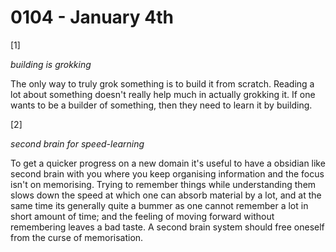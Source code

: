 # 0104 - January 4th

[1]

*building is grokking*

The only way to truly grok something is to build it from scratch. Reading a lot about something doesn't really help much in actually grokking it. If one wants to be a builder of something, then they need to learn it by building.

[2]

*second brain for speed-learning*

To get a quicker progress on a new domain it's useful to have a obsidian like second brain with you where you keep organising information and the focus isn't on memorising. Trying to remember things while understanding them slows down the speed at which one can absorb material by a lot, and at the same time its generally quite a bummer as one cannot remember a lot in short amount of time; and the feeling of moving forward without remembering leaves a bad taste. A second brain system should free oneself from the curse of memorisation.
